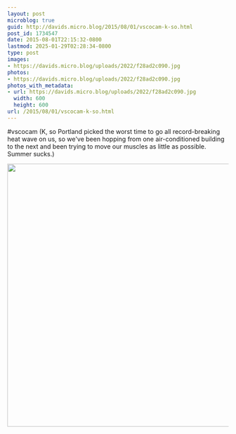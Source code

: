 ```yaml
---
layout: post
microblog: true
guid: http://davids.micro.blog/2015/08/01/vscocam-k-so.html
post_id: 1734547
date: 2015-08-01T22:15:32-0800
lastmod: 2025-01-29T02:28:34-0800
type: post
images:
- https://davids.micro.blog/uploads/2022/f28ad2c090.jpg
photos:
- https://davids.micro.blog/uploads/2022/f28ad2c090.jpg
photos_with_metadata:
- url: https://davids.micro.blog/uploads/2022/f28ad2c090.jpg
  width: 600
  height: 600
url: /2015/08/01/vscocam-k-so.html
---
```

#vscocam (K, so Portland picked the worst time to go all record-breaking heat wave on us, so we've been hopping from one air-conditioned building to the next and been trying to move our muscles as little as possible. Summer sucks.)

<img src="/uploads/2022/f28ad2c090.jpg" width="600" height="600" alt="">
